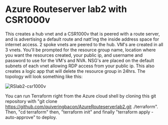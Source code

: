 # Azure Routeserver lab2 with CSR1000v

This creates a hub vnet and a CSR1000v that is peered with a route server, and is advertising a default route and natt'ing the inside address space for internet access. 2 spoke vnets are peered to the hub. VM's are created in all 3 vnets. You'll be prompted for the resource group name, location where you want the resources created, your public ip, and username and password to use for the VM's and NVA. NSG's are placed on the default subnets of each vnet allowing RDP access from your public ip. This also creates a logic app that will delete the resource group in 24hrs. The topology will look something like this:

![RSlab2-csr1000v](https://github.com/quiveringbacon/AzureRouteserverlab2/assets/128983862/bfbdbd2b-98da-4812-bd0f-e0c672ff6691)

You can run Terraform right from the Azure cloud shell by cloning this git repository with "git clone https://github.com/quiveringbacon/AzureRouteserverlab2.git ./terraform". Then, "cd terraform" then, "terraform init" and finally "terraform apply -auto-approve" to deploy.
